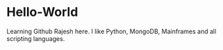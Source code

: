 # Hello-World
Learning Github
Rajesh here. I like Python, MongoDB, Mainframes and all scripting languages. 
